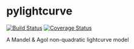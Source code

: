 # pylightcurve

[![Build Status](https://api.travis-ci.org/ucl-exoplanets/pylightcurve.png?branch=master)](https://travis-ci.org/ucl-exoplanets/pylightcurve)
[![Coverage Status](https://coveralls.io/repos/ucl-exoplanets/pylightcurve/badge.svg?branch=master)](https://coveralls.io/r/ucl-exoplanets/pylightcurve?branch=master)


A Mandel &amp; Agol non-quadratic lightcurve model
